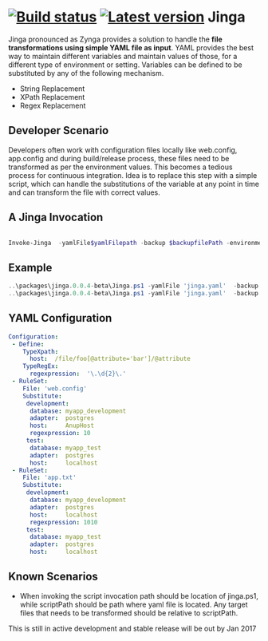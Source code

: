 [![Build status](https://ci.appveyor.com/api/projects/status/si40sx6k2lkfc7w0?svg=true)](https://ci.appveyor.com/project/anupkumarsharma/jinga)
[![Latest version](https://img.shields.io/nuget/v/jinga.svg)](https://www.nuget.org/packages?q=jinga)
Jinga
=======
Jinga pronounced as Zynga provides a solution to handle the **file transformations using simple YAML file as input**. 
YAML provides the best way to maintain different variables and maintain values of those, for a different type of environment or setting.
Variables can be defined to be substituted by any of the following mechanism.
- String Replacement
- XPath Replacement
- Regex Replacement 

 

Developer Scenario 
-------------
Developers often work with configuration files locally like web.config, app.config  and during build/release process, these files need to be transformed as per the environment values.
This becomes a tedious process for continuous integration. Idea is to replace this step with a simple script, which can handle the substitutions of the variable at any point in time 
and can transform the file with correct values. 

A Jinga Invocation
-------------
```powershell

Invoke-Jinga  -yamlFile$yamlFilepath -backup $backupfilePath -environmentType 'development' -scriptPath $relativePathOfYaml
```

Example
-------------
```powershell
..\packages\jinga.0.0.4-beta\Jinga.ps1 -yamlFile 'jinga.yaml'  -backup '.\backup\' -environmentType 'development' -scriptPath .
..\packages\jinga.0.0.4-beta\Jinga.ps1 -yamlFile 'jinga.yaml'  -backup '.\backup\' -environmentType 'development' -scriptPath 'c:\MySolution'

```

YAML Configuration
-------------
```YAML
Configuration:
 - Define:
    TypeXpath: 
      host:  /file/foo[@attribute='bar']/@attribute
    TypeRegEx: 
      regexpression:  '\.\d{2}\.'
 - RuleSet:
    File: 'web.config'
    Substitute:
     development:
      database: myapp_development
      adapter:  postgres
      host:     AnupHost
      regexpression: 10
     test:
      database: myapp_test
      adapter:  postgres
      host:     localhost
 - RuleSet:
    File: 'app.txt'
    Substitute:
     development:
      database: myapp_development
      adapter:  postgres
      host:     localhost
      regexpression: 1010
     test:
      database: myapp_test
      adapter:  postgres
      host:     localhost
```

Known Scenarios
-------------
- When invoking the script invocation path should be location of jinga.ps1, while scriptPath should be path where yaml file is located. Any target files
 that needs to be transformed should be relative to scriptPath.

This is still in active development and stable release will be out by Jan 2017

